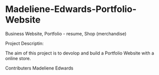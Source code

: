 # Madeliene-Edwards-Portfolio-Website
Business Website, Portfolio - resume, Shop (merchandise)


Project Descriptin:

The aim of this project is to devolop and build a Portfolio Website with a online store. 



Contributers
Madeliene Edwards
